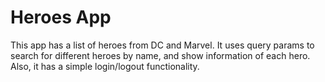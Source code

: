 # Heroes App

This app has a list of heroes from DC and Marvel. It uses query params to search for different heroes by name, and show information of each hero. Also, it has a simple login/logout functionality.
